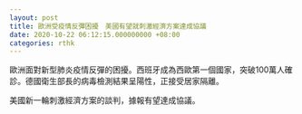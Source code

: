 ```yaml
---
layout: post
title: 歐洲受疫情反彈困擾　美國有望就刺激經濟方案達成協議
date: 2020-10-22 06:12:15.000000000 +08:00
categories: rthk
---
```


歐洲面對新型肺炎疫情反彈的困擾。西班牙成為西歐第一個國家，突破100萬人確診。德國衛生部長的病毒檢測結果呈陽性，正接受居家隔離。

美國新一輪刺激經濟方案的談判，據報有望達成協議。
